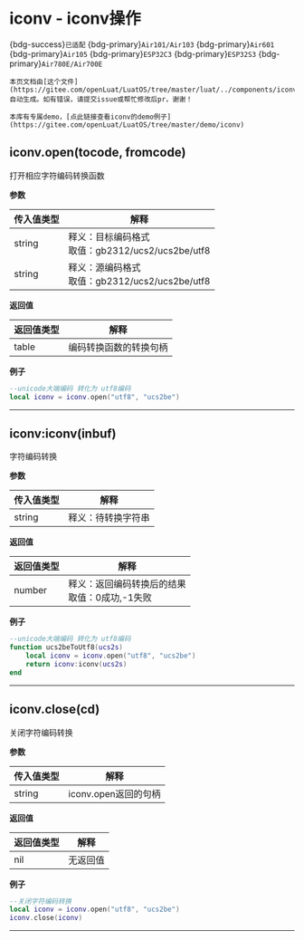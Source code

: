 # iconv - iconv操作

{bdg-success}`已适配` {bdg-primary}`Air101/Air103` {bdg-primary}`Air601` {bdg-primary}`Air105` {bdg-primary}`ESP32C3` {bdg-primary}`ESP32S3` {bdg-primary}`Air780E/Air700E`

```{note}
本页文档由[这个文件](https://gitee.com/openLuat/LuatOS/tree/master/luat/../components/iconv/luat_lib_iconv.c)自动生成。如有错误，请提交issue或帮忙修改后pr，谢谢！
```

```{tip}
本库有专属demo，[点此链接查看iconv的demo例子](https://gitee.com/openLuat/LuatOS/tree/master/demo/iconv)
```

## iconv.open(tocode, fromcode)



打开相应字符编码转换函数

**参数**

|传入值类型|解释|
|-|-|
|string|释义：目标编码格式<br>取值：gb2312/ucs2/ucs2be/utf8|
|string|释义：源编码格式<br>取值：gb2312/ucs2/ucs2be/utf8|

**返回值**

|返回值类型|解释|
|-|-|
|table|编码转换函数的转换句柄|

**例子**

```lua
--unicode大端编码 转化为 utf8编码
local iconv = iconv.open("utf8", "ucs2be")

```

---

## iconv:iconv(inbuf)



字符编码转换

**参数**

|传入值类型|解释|
|-|-|
|string|释义：待转换字符串|

**返回值**

|返回值类型|解释|
|-|-|
|number|释义：返回编码转换后的结果<br>取值：0成功,-1失败|

**例子**

```lua
--unicode大端编码 转化为 utf8编码
function ucs2beToUtf8(ucs2s)
    local iconv = iconv.open("utf8", "ucs2be")
    return iconv:iconv(ucs2s)
end

```

---

## iconv.close(cd)



关闭字符编码转换

**参数**

|传入值类型|解释|
|-|-|
|string|iconv.open返回的句柄|

**返回值**

|返回值类型|解释|
|-|-|
|nil|无返回值|

**例子**

```lua
--关闭字符编码转换
local iconv = iconv.open("utf8", "ucs2be")
iconv.close(iconv)

```

---

